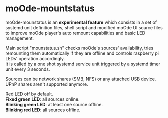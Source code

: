# moOde-mountstatus

moOde-mounstatus is an **experimental feature** which consists in a set of systemd unit definition files, shell script and modified moOde UI source files to improve moOde player's auto remount capabilities and basic LED management.

Main script "mounstatus.sh" checks moOde's sources' availability, tries remounting them automatically if they are offline and controls raspberry pi LEDs' operation accordingly. \
It is called by a one shot systemd service unit triggered by a systemd timer unit every 3 seconds.

Sources can be network shares (SMB, NFS) or any attached USB device. UPnP shares aren't supported anymore.

Red LED off by default. \
**Fixed green LED**: all sources online. \
**Blinking green LED**: at least one source offline. \
**Blinking red LED**: all sources offline.
